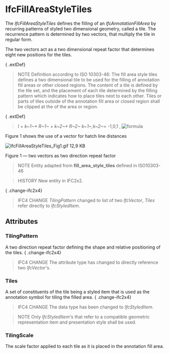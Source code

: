 # IfcFillAreaStyleTiles

The _IfcFillAreaStyleTiles_ defines the filling of an _IfcAnnotationFillArea_ by recurring patterns of styled two dimensional geometry, called a tile. The recurrence pattern is determined by two vectors, that multiply the tile in regular form.
<!-- end of short definition -->

The two vectors act as a two dimensional repeat factor that determines eight new positions for the tiles.

{ .extDef}
> NOTE Definition according to ISO 10303-46:
> The fill area style tiles defines a two dimensional tile to be used for the filling of annotation fill areas or other closed regions. The content of a tile is defined by the tile set, and the placement of each tile determined by the filling pattern which indicates how to place tiles next to each other. Tiles or parts of tiles outside of the annotation fill area or closed region shall be clipped at the of the area or region.

{ .extDef}
> _I + k~1~\* R~1~ +
k~2~\* R~2~_   _k~1~,k~2~_= -1,0,1 , ![formula](../../../../figures/ifcfillareastyletilesymbolwithstyle_fig1.gif)
>

Figure 1 shows the use of a vector for hatch line distances

![IfcFillAreaStyleTiles_Fig1.gif 12,9 KB](../../../../figures/ifcfillareastyletiles_fig1.gif)

Figure 1 — two vectors as two direction repeat factor

> NOTE Entity adapted from **fill_area_style_tiles** defined in ISO10303-46

> HISTORY New entity in IFC2x2.

{ .change-ifc2x4}
> IFC4 CHANGE _TilingPattern_ changed to list of two _IfcVector_, _Tiles_ refer directly to _IfcStyledItem_.

## Attributes

### TilingPattern
A two direction repeat factor defining the shape and relative positioning of the tiles.
{ .change-ifc2x4}
> IFC4 CHANGE The attribute type has changed to directly reference two _IfcVector_'s.

### Tiles
A set of constituents of the tile being a styled item that is used as the annotation symbol for tiling the filled area.
{ .change-ifc2x4}
> IFC4 CHANGE The data type has been changed to _IfcStyledItem_.

> NOTE Only _IfcStyledItem_'s that refer to a compatible geometric representation item and presentation style shall be used.

### TilingScale
The scale factor applied to each tile as it is placed in the annotation fill area.
